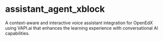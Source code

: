 # assistant_agent_xblock
A context-aware and interactive voice assistant integration for OpenEdX using VAPI.ai that enhances the learning experience with conversational AI capabilities.
